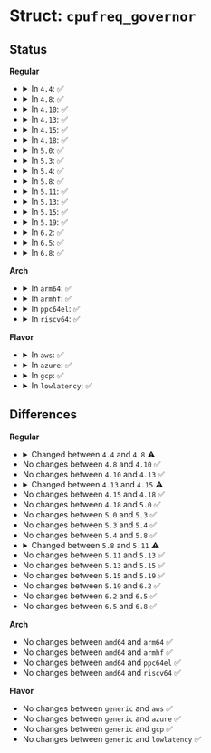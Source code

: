 # Struct: <code>cpufreq_governor</code>

## Status
<b>Regular</b>
<ul>
<li>
<details>
<summary>In <code>4.4</code>: ✅</summary>

```c
struct cpufreq_governor {
    char name[16];
    int initialized;
    int (*governor)(struct cpufreq_policy *, unsigned int);
    ssize_t (*show_setspeed)(struct cpufreq_policy *, char *);
    int (*store_setspeed)(struct cpufreq_policy *, unsigned int);
    unsigned int max_transition_latency;
    struct list_head governor_list;
    struct module *owner;
};
```
</details>
</li>
<li>
<details>
<summary>In <code>4.8</code>: ✅</summary>

```c
struct cpufreq_governor {
    char name[16];
    int (*init)(struct cpufreq_policy *);
    void (*exit)(struct cpufreq_policy *);
    int (*start)(struct cpufreq_policy *);
    void (*stop)(struct cpufreq_policy *);
    void (*limits)(struct cpufreq_policy *);
    ssize_t (*show_setspeed)(struct cpufreq_policy *, char *);
    int (*store_setspeed)(struct cpufreq_policy *, unsigned int);
    unsigned int max_transition_latency;
    struct list_head governor_list;
    struct module *owner;
};
```
</details>
</li>
<li>
<details>
<summary>In <code>4.10</code>: ✅</summary>

```c
struct cpufreq_governor {
    char name[16];
    int (*init)(struct cpufreq_policy *);
    void (*exit)(struct cpufreq_policy *);
    int (*start)(struct cpufreq_policy *);
    void (*stop)(struct cpufreq_policy *);
    void (*limits)(struct cpufreq_policy *);
    ssize_t (*show_setspeed)(struct cpufreq_policy *, char *);
    int (*store_setspeed)(struct cpufreq_policy *, unsigned int);
    unsigned int max_transition_latency;
    struct list_head governor_list;
    struct module *owner;
};
```
</details>
</li>
<li>
<details>
<summary>In <code>4.13</code>: ✅</summary>

```c
struct cpufreq_governor {
    char name[16];
    int (*init)(struct cpufreq_policy *);
    void (*exit)(struct cpufreq_policy *);
    int (*start)(struct cpufreq_policy *);
    void (*stop)(struct cpufreq_policy *);
    void (*limits)(struct cpufreq_policy *);
    ssize_t (*show_setspeed)(struct cpufreq_policy *, char *);
    int (*store_setspeed)(struct cpufreq_policy *, unsigned int);
    unsigned int max_transition_latency;
    struct list_head governor_list;
    struct module *owner;
};
```
</details>
</li>
<li>
<details>
<summary>In <code>4.15</code>: ✅</summary>

```c
struct cpufreq_governor {
    char name[16];
    int (*init)(struct cpufreq_policy *);
    void (*exit)(struct cpufreq_policy *);
    int (*start)(struct cpufreq_policy *);
    void (*stop)(struct cpufreq_policy *);
    void (*limits)(struct cpufreq_policy *);
    ssize_t (*show_setspeed)(struct cpufreq_policy *, char *);
    int (*store_setspeed)(struct cpufreq_policy *, unsigned int);
    bool dynamic_switching;
    struct list_head governor_list;
    struct module *owner;
};
```
</details>
</li>
<li>
<details>
<summary>In <code>4.18</code>: ✅</summary>

```c
struct cpufreq_governor {
    char name[16];
    int (*init)(struct cpufreq_policy *);
    void (*exit)(struct cpufreq_policy *);
    int (*start)(struct cpufreq_policy *);
    void (*stop)(struct cpufreq_policy *);
    void (*limits)(struct cpufreq_policy *);
    ssize_t (*show_setspeed)(struct cpufreq_policy *, char *);
    int (*store_setspeed)(struct cpufreq_policy *, unsigned int);
    bool dynamic_switching;
    struct list_head governor_list;
    struct module *owner;
};
```
</details>
</li>
<li>
<details>
<summary>In <code>5.0</code>: ✅</summary>

```c
struct cpufreq_governor {
    char name[16];
    int (*init)(struct cpufreq_policy *);
    void (*exit)(struct cpufreq_policy *);
    int (*start)(struct cpufreq_policy *);
    void (*stop)(struct cpufreq_policy *);
    void (*limits)(struct cpufreq_policy *);
    ssize_t (*show_setspeed)(struct cpufreq_policy *, char *);
    int (*store_setspeed)(struct cpufreq_policy *, unsigned int);
    bool dynamic_switching;
    struct list_head governor_list;
    struct module *owner;
};
```
</details>
</li>
<li>
<details>
<summary>In <code>5.3</code>: ✅</summary>

```c
struct cpufreq_governor {
    char name[16];
    int (*init)(struct cpufreq_policy *);
    void (*exit)(struct cpufreq_policy *);
    int (*start)(struct cpufreq_policy *);
    void (*stop)(struct cpufreq_policy *);
    void (*limits)(struct cpufreq_policy *);
    ssize_t (*show_setspeed)(struct cpufreq_policy *, char *);
    int (*store_setspeed)(struct cpufreq_policy *, unsigned int);
    bool dynamic_switching;
    struct list_head governor_list;
    struct module *owner;
};
```
</details>
</li>
<li>
<details>
<summary>In <code>5.4</code>: ✅</summary>

```c
struct cpufreq_governor {
    char name[16];
    int (*init)(struct cpufreq_policy *);
    void (*exit)(struct cpufreq_policy *);
    int (*start)(struct cpufreq_policy *);
    void (*stop)(struct cpufreq_policy *);
    void (*limits)(struct cpufreq_policy *);
    ssize_t (*show_setspeed)(struct cpufreq_policy *, char *);
    int (*store_setspeed)(struct cpufreq_policy *, unsigned int);
    bool dynamic_switching;
    struct list_head governor_list;
    struct module *owner;
};
```
</details>
</li>
<li>
<details>
<summary>In <code>5.8</code>: ✅</summary>

```c
struct cpufreq_governor {
    char name[16];
    int (*init)(struct cpufreq_policy *);
    void (*exit)(struct cpufreq_policy *);
    int (*start)(struct cpufreq_policy *);
    void (*stop)(struct cpufreq_policy *);
    void (*limits)(struct cpufreq_policy *);
    ssize_t (*show_setspeed)(struct cpufreq_policy *, char *);
    int (*store_setspeed)(struct cpufreq_policy *, unsigned int);
    bool dynamic_switching;
    struct list_head governor_list;
    struct module *owner;
};
```
</details>
</li>
<li>
<details>
<summary>In <code>5.11</code>: ✅</summary>

```c
struct cpufreq_governor {
    char name[16];
    int (*init)(struct cpufreq_policy *);
    void (*exit)(struct cpufreq_policy *);
    int (*start)(struct cpufreq_policy *);
    void (*stop)(struct cpufreq_policy *);
    void (*limits)(struct cpufreq_policy *);
    ssize_t (*show_setspeed)(struct cpufreq_policy *, char *);
    int (*store_setspeed)(struct cpufreq_policy *, unsigned int);
    struct list_head governor_list;
    struct module *owner;
    u8 flags;
};
```
</details>
</li>
<li>
<details>
<summary>In <code>5.13</code>: ✅</summary>

```c
struct cpufreq_governor {
    char name[16];
    int (*init)(struct cpufreq_policy *);
    void (*exit)(struct cpufreq_policy *);
    int (*start)(struct cpufreq_policy *);
    void (*stop)(struct cpufreq_policy *);
    void (*limits)(struct cpufreq_policy *);
    ssize_t (*show_setspeed)(struct cpufreq_policy *, char *);
    int (*store_setspeed)(struct cpufreq_policy *, unsigned int);
    struct list_head governor_list;
    struct module *owner;
    u8 flags;
};
```
</details>
</li>
<li>
<details>
<summary>In <code>5.15</code>: ✅</summary>

```c
struct cpufreq_governor {
    char name[16];
    int (*init)(struct cpufreq_policy *);
    void (*exit)(struct cpufreq_policy *);
    int (*start)(struct cpufreq_policy *);
    void (*stop)(struct cpufreq_policy *);
    void (*limits)(struct cpufreq_policy *);
    ssize_t (*show_setspeed)(struct cpufreq_policy *, char *);
    int (*store_setspeed)(struct cpufreq_policy *, unsigned int);
    struct list_head governor_list;
    struct module *owner;
    u8 flags;
};
```
</details>
</li>
<li>
<details>
<summary>In <code>5.19</code>: ✅</summary>

```c
struct cpufreq_governor {
    char name[16];
    int (*init)(struct cpufreq_policy *);
    void (*exit)(struct cpufreq_policy *);
    int (*start)(struct cpufreq_policy *);
    void (*stop)(struct cpufreq_policy *);
    void (*limits)(struct cpufreq_policy *);
    ssize_t (*show_setspeed)(struct cpufreq_policy *, char *);
    int (*store_setspeed)(struct cpufreq_policy *, unsigned int);
    struct list_head governor_list;
    struct module *owner;
    u8 flags;
};
```
</details>
</li>
<li>
<details>
<summary>In <code>6.2</code>: ✅</summary>

```c
struct cpufreq_governor {
    char name[16];
    int (*init)(struct cpufreq_policy *);
    void (*exit)(struct cpufreq_policy *);
    int (*start)(struct cpufreq_policy *);
    void (*stop)(struct cpufreq_policy *);
    void (*limits)(struct cpufreq_policy *);
    ssize_t (*show_setspeed)(struct cpufreq_policy *, char *);
    int (*store_setspeed)(struct cpufreq_policy *, unsigned int);
    struct list_head governor_list;
    struct module *owner;
    u8 flags;
};
```
</details>
</li>
<li>
<details>
<summary>In <code>6.5</code>: ✅</summary>

```c
struct cpufreq_governor {
    char name[16];
    int (*init)(struct cpufreq_policy *);
    void (*exit)(struct cpufreq_policy *);
    int (*start)(struct cpufreq_policy *);
    void (*stop)(struct cpufreq_policy *);
    void (*limits)(struct cpufreq_policy *);
    ssize_t (*show_setspeed)(struct cpufreq_policy *, char *);
    int (*store_setspeed)(struct cpufreq_policy *, unsigned int);
    struct list_head governor_list;
    struct module *owner;
    u8 flags;
};
```
</details>
</li>
<li>
<details>
<summary>In <code>6.8</code>: ✅</summary>

```c
struct cpufreq_governor {
    char name[16];
    int (*init)(struct cpufreq_policy *);
    void (*exit)(struct cpufreq_policy *);
    int (*start)(struct cpufreq_policy *);
    void (*stop)(struct cpufreq_policy *);
    void (*limits)(struct cpufreq_policy *);
    ssize_t (*show_setspeed)(struct cpufreq_policy *, char *);
    int (*store_setspeed)(struct cpufreq_policy *, unsigned int);
    struct list_head governor_list;
    struct module *owner;
    u8 flags;
};
```
</details>
</li>
</ul>
<b>Arch</b>
<ul>
<li>
<details>
<summary>In <code>arm64</code>: ✅</summary>

```c
struct cpufreq_governor {
    char name[16];
    int (*init)(struct cpufreq_policy *);
    void (*exit)(struct cpufreq_policy *);
    int (*start)(struct cpufreq_policy *);
    void (*stop)(struct cpufreq_policy *);
    void (*limits)(struct cpufreq_policy *);
    ssize_t (*show_setspeed)(struct cpufreq_policy *, char *);
    int (*store_setspeed)(struct cpufreq_policy *, unsigned int);
    bool dynamic_switching;
    struct list_head governor_list;
    struct module *owner;
};
```
</details>
</li>
<li>
<details>
<summary>In <code>armhf</code>: ✅</summary>

```c
struct cpufreq_governor {
    char name[16];
    int (*init)(struct cpufreq_policy *);
    void (*exit)(struct cpufreq_policy *);
    int (*start)(struct cpufreq_policy *);
    void (*stop)(struct cpufreq_policy *);
    void (*limits)(struct cpufreq_policy *);
    ssize_t (*show_setspeed)(struct cpufreq_policy *, char *);
    int (*store_setspeed)(struct cpufreq_policy *, unsigned int);
    bool dynamic_switching;
    struct list_head governor_list;
    struct module *owner;
};
```
</details>
</li>
<li>
<details>
<summary>In <code>ppc64el</code>: ✅</summary>

```c
struct cpufreq_governor {
    char name[16];
    int (*init)(struct cpufreq_policy *);
    void (*exit)(struct cpufreq_policy *);
    int (*start)(struct cpufreq_policy *);
    void (*stop)(struct cpufreq_policy *);
    void (*limits)(struct cpufreq_policy *);
    ssize_t (*show_setspeed)(struct cpufreq_policy *, char *);
    int (*store_setspeed)(struct cpufreq_policy *, unsigned int);
    bool dynamic_switching;
    struct list_head governor_list;
    struct module *owner;
};
```
</details>
</li>
<li>
<details>
<summary>In <code>riscv64</code>: ✅</summary>

```c
struct cpufreq_governor {
    char name[16];
    int (*init)(struct cpufreq_policy *);
    void (*exit)(struct cpufreq_policy *);
    int (*start)(struct cpufreq_policy *);
    void (*stop)(struct cpufreq_policy *);
    void (*limits)(struct cpufreq_policy *);
    ssize_t (*show_setspeed)(struct cpufreq_policy *, char *);
    int (*store_setspeed)(struct cpufreq_policy *, unsigned int);
    bool dynamic_switching;
    struct list_head governor_list;
    struct module *owner;
};
```
</details>
</li>
</ul>
<b>Flavor</b>
<ul>
<li>
<details>
<summary>In <code>aws</code>: ✅</summary>

```c
struct cpufreq_governor {
    char name[16];
    int (*init)(struct cpufreq_policy *);
    void (*exit)(struct cpufreq_policy *);
    int (*start)(struct cpufreq_policy *);
    void (*stop)(struct cpufreq_policy *);
    void (*limits)(struct cpufreq_policy *);
    ssize_t (*show_setspeed)(struct cpufreq_policy *, char *);
    int (*store_setspeed)(struct cpufreq_policy *, unsigned int);
    bool dynamic_switching;
    struct list_head governor_list;
    struct module *owner;
};
```
</details>
</li>
<li>
<details>
<summary>In <code>azure</code>: ✅</summary>

```c
struct cpufreq_governor {
    char name[16];
    int (*init)(struct cpufreq_policy *);
    void (*exit)(struct cpufreq_policy *);
    int (*start)(struct cpufreq_policy *);
    void (*stop)(struct cpufreq_policy *);
    void (*limits)(struct cpufreq_policy *);
    ssize_t (*show_setspeed)(struct cpufreq_policy *, char *);
    int (*store_setspeed)(struct cpufreq_policy *, unsigned int);
    bool dynamic_switching;
    struct list_head governor_list;
    struct module *owner;
};
```
</details>
</li>
<li>
<details>
<summary>In <code>gcp</code>: ✅</summary>

```c
struct cpufreq_governor {
    char name[16];
    int (*init)(struct cpufreq_policy *);
    void (*exit)(struct cpufreq_policy *);
    int (*start)(struct cpufreq_policy *);
    void (*stop)(struct cpufreq_policy *);
    void (*limits)(struct cpufreq_policy *);
    ssize_t (*show_setspeed)(struct cpufreq_policy *, char *);
    int (*store_setspeed)(struct cpufreq_policy *, unsigned int);
    bool dynamic_switching;
    struct list_head governor_list;
    struct module *owner;
};
```
</details>
</li>
<li>
<details>
<summary>In <code>lowlatency</code>: ✅</summary>

```c
struct cpufreq_governor {
    char name[16];
    int (*init)(struct cpufreq_policy *);
    void (*exit)(struct cpufreq_policy *);
    int (*start)(struct cpufreq_policy *);
    void (*stop)(struct cpufreq_policy *);
    void (*limits)(struct cpufreq_policy *);
    ssize_t (*show_setspeed)(struct cpufreq_policy *, char *);
    int (*store_setspeed)(struct cpufreq_policy *, unsigned int);
    bool dynamic_switching;
    struct list_head governor_list;
    struct module *owner;
};
```
</details>
</li>
</ul>

## Differences
<b>Regular</b>
<ul>
<li>
<details>
<summary>Changed between <code>4.4</code> and <code>4.8</code> ⚠️</summary>
<ul>
<li>
<b>Field added. </b>
<code>int (*init)(struct cpufreq_policy *)</code>
</li>
<li>
<b>Field added. </b>
<code>void (*exit)(struct cpufreq_policy *)</code>
</li>
<li>
<b>Field added. </b>
<code>int (*start)(struct cpufreq_policy *)</code>
</li>
<li>
<b>Field added. </b>
<code>void (*stop)(struct cpufreq_policy *)</code>
</li>
<li>
<b>Field added. </b>
<code>void (*limits)(struct cpufreq_policy *)</code>
</li>
<li>
<b>Field removed. </b>
<code>int initialized</code>
</li>
<li>
<b>Field removed. </b>
<code>int (*governor)(struct cpufreq_policy *, unsigned int)</code>
</li>
</ul>
</details>
</li>
<li>
No changes between <code>4.8</code> and <code>4.10</code> ✅
</li>
<li>
No changes between <code>4.10</code> and <code>4.13</code> ✅
</li>
<li>
<details>
<summary>Changed between <code>4.13</code> and <code>4.15</code> ⚠️</summary>
<ul>
<li>
<b>Field added. </b>
<code>bool dynamic_switching</code>
</li>
<li>
<b>Field removed. </b>
<code>unsigned int max_transition_latency</code>
</li>
</ul>
</details>
</li>
<li>
No changes between <code>4.15</code> and <code>4.18</code> ✅
</li>
<li>
No changes between <code>4.18</code> and <code>5.0</code> ✅
</li>
<li>
No changes between <code>5.0</code> and <code>5.3</code> ✅
</li>
<li>
No changes between <code>5.3</code> and <code>5.4</code> ✅
</li>
<li>
No changes between <code>5.4</code> and <code>5.8</code> ✅
</li>
<li>
<details>
<summary>Changed between <code>5.8</code> and <code>5.11</code> ⚠️</summary>
<ul>
<li>
<b>Field added. </b>
<code>u8 flags</code>
</li>
<li>
<b>Field removed. </b>
<code>bool dynamic_switching</code>
</li>
</ul>
</details>
</li>
<li>
No changes between <code>5.11</code> and <code>5.13</code> ✅
</li>
<li>
No changes between <code>5.13</code> and <code>5.15</code> ✅
</li>
<li>
No changes between <code>5.15</code> and <code>5.19</code> ✅
</li>
<li>
No changes between <code>5.19</code> and <code>6.2</code> ✅
</li>
<li>
No changes between <code>6.2</code> and <code>6.5</code> ✅
</li>
<li>
No changes between <code>6.5</code> and <code>6.8</code> ✅
</li>
</ul>
<b>Arch</b>
<ul>
<li>
No changes between <code>amd64</code> and <code>arm64</code> ✅
</li>
<li>
No changes between <code>amd64</code> and <code>armhf</code> ✅
</li>
<li>
No changes between <code>amd64</code> and <code>ppc64el</code> ✅
</li>
<li>
No changes between <code>amd64</code> and <code>riscv64</code> ✅
</li>
</ul>
<b>Flavor</b>
<ul>
<li>
No changes between <code>generic</code> and <code>aws</code> ✅
</li>
<li>
No changes between <code>generic</code> and <code>azure</code> ✅
</li>
<li>
No changes between <code>generic</code> and <code>gcp</code> ✅
</li>
<li>
No changes between <code>generic</code> and <code>lowlatency</code> ✅
</li>
</ul>
